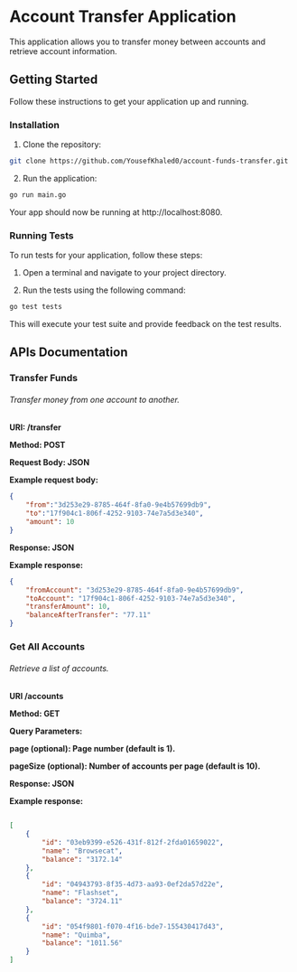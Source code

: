 # Account Transfer Application

This application allows you to transfer money between accounts and retrieve account information.

## Getting Started

Follow these instructions to get your application up and running.

### Installation

1. Clone the repository:

  ```bash
  git clone https://github.com/YousefKhaled0/account-funds-transfer.git
  ```

2. Run the application:

  ```bash
  go run main.go
  ```

  Your app should now be running at http://localhost:8080.

### Running Tests

To run tests for your application, follow these steps:

1. Open a terminal and navigate to your project directory.

2. Run the tests using the following command:

  ```bash
  go test tests
  ```

  This will execute your test suite and provide feedback on the test results.

## APIs Documentation

### Transfer Funds

###### Transfer money from one account to another.

**URI: /transfer**

**Method: POST**

**Request Body: JSON**

**Example request body:**

```json
{
    "from":"3d253e29-8785-464f-8fa0-9e4b57699db9",
    "to":"17f904c1-806f-4252-9103-74e7a5d3e340",
    "amount": 10
}
```

**Response: JSON**

**Example response:**

```json
{
    "fromAccount": "3d253e29-8785-464f-8fa0-9e4b57699db9",
    "toAccount": "17f904c1-806f-4252-9103-74e7a5d3e340",
    "transferAmount": 10,
    "balanceAfterTransfer": "77.11"
}
```



### Get All Accounts
###### Retrieve a list of accounts.

**URI /accounts**

**Method: GET**

**Query Parameters:**

**page (optional): Page number (default is 1).**

**pageSize (optional): Number of accounts per page (default is 10).**

**Response: JSON**

**Example response:**

```json

[
    {
        "id": "03eb9399-e526-431f-812f-2fda01659022",
        "name": "Browsecat",
        "balance": "3172.14"
    },
    {
        "id": "04943793-8f35-4d73-aa93-0ef2da57d22e",
        "name": "Flashset",
        "balance": "3724.11"
    },
    {
        "id": "054f9801-f070-4f16-bde7-155430417d43",
        "name": "Quimba",
        "balance": "1011.56"
    }
]
```
